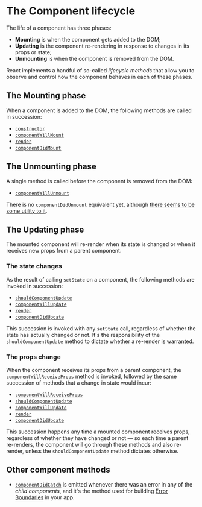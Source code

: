 # The Component lifecycle

The life of a component has three phases:

* __Mounting__ is when the component gets added to the DOM;
* __Updating__ is the component re-rendering in response to changes in its props or state;
* __Unmounting__ is when the component is removed from the DOM.

React implements a handful of so-called _lifecycle methods_ that allow you to observe and control how the component behaves in each of these phases. 

## The Mounting phase

When a component is added to the DOM, the following methods are called in succession:

* [`constructor`](https://reactjs.org/docs/react-component.html#constructor)
* [`componentWillMount`](https://reactjs.org/docs/react-component.html#componentwillmount)
* [`render`](https://reactjs.org/docs/react-component.html#render)
* [`componentDidMount`](https://reactjs.org/docs/react-component.html#componentdidmount)

## The Unmounting phase

A single method is called before the component is removed from the DOM:

* [`componentWillUnmount`](https://reactjs.org/docs/react-component.html#componentwillunmount)

There is no `componentDidUnmount` equivalent yet, although [there seems to be some utility to it](https://github.com/facebook/react/issues/6424).

## The Updating phase

The mounted component will re-render when its state is changed or when it receives new props from a parent component. 

### The state changes

As the result of calling `setState` on a component, the following methods are invoked in succession:

* [`shouldComponentUpdate`](https://reactjs.org/docs/react-component.html#shouldcomponentupdate)
* [`componentWillUpdate`](https://reactjs.org/docs/react-component.html#componentwillupdate)
* [`render`](https://reactjs.org/docs/react-component.html#render)
* [`componentDidUpdate`](https://reactjs.org/docs/react-component.html#componentdidupdate)

This succession is invoked with any `setState` call, regardless of whether the state has actually changed or not. It's the responsibility of the `shouldComponentUpdate` method to dictate whether a re-render is warranted.

### The props change

When the component receives its props from a parent component, the `componentWillReceiveProps` method is invoked, followed by the same succession of methods that a change in state would incur:

* [`componentWillReceiveProps`](https://reactjs.org/docs/react-component.html#componentwillreceiveprops)
* [`shouldComponentUpdate`](https://reactjs.org/docs/react-component.html#shouldcomponentupdate)
* [`componentWillUpdate`](https://reactjs.org/docs/react-component.html#componentwillupdate)
* [`render`](https://reactjs.org/docs/react-component.html#render)
* [`componentDidUpdate`](https://reactjs.org/docs/react-component.html#componentdidupdate)

This succession happens any time a mounted component receives props, regardless of whether they have changed or not — so each time a parent re-renders, the component will go through these methods and also re-render, unless the `shouldComponentUpdate` method dictates otherwise.

## Other component methods

* [`componentDidCatch`](https://reactjs.org/docs/react-component.html#componentdidcatch) is emitted whenever there was an error in any of the _child components_, and it's the method used for building [Error Boundaries](./error-boundaries.md) in your app.
